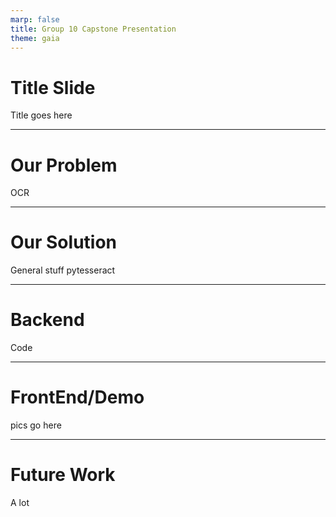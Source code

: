 ```yaml
---
marp: false
title: Group 10 Capstone Presentation
theme: gaia
---
```


# Title Slide
Title goes here

---

# Our Problem
OCR

---

# Our Solution
General stuff
pytesseract

---

# Backend
Code

---

# FrontEnd/Demo
pics go here

---

# Future Work
A lot